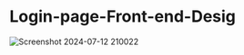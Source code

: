 # Login-page-Front-end-Desig
![Screenshot 2024-07-12 210022](https://github.com/user-attachments/assets/7c68a7bd-3448-4cb6-9668-9944cc6dc89e)
